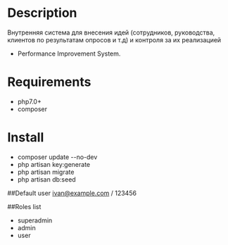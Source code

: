 
# Description
Внутренняя система для внесения идей (сотрудников, руководства, клиентов
 по результатам опросов и т.д) и контроля за их реализацией
  - Performance Improvement System.

# Requirements
 - php7.0+
 - composer

# Install
 - composer update --no-dev
 - php artisan key:generate
 - php artisan migrate
 - php artisan db:seed

##Default user
 ivan@example.com / 123456

##Roles list
 - superadmin
 - admin
 - user